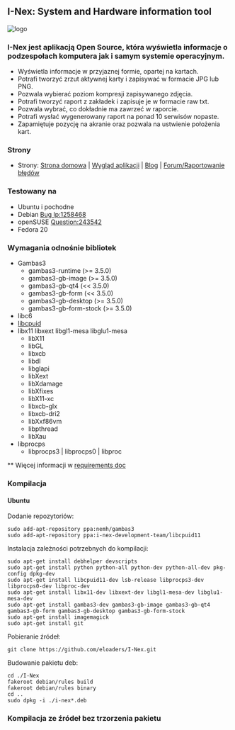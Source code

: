 ## I-Nex: System and Hardware information tool

![logo](https://raw2.github.com/eloaders/I-Nex/master/src/i-nex/logo/i-nex.0.4.x.png)

### I-Nex jest aplikacją Open Source, która wyświetla informacje o podzespołach komputera jak i samym systemie operacyjnym.

* Wyświetla informacje w przyjaznej formie, opartej na kartach.
* Potrafi tworzyć zrzut aktywnej karty i zapisywać w formacie JPG lub PNG.
* Pozwala wybierać poziom kompresji zapisywanego zdjęcia.
* Potrafi tworzyć raport z zakładek i zapisuje je w formacie raw txt.
* Pozwala wybrać, co dokładnie ma zawrzeć w raporcie.
* Potrafi wysłać wygenerowany raport na ponad 10 serwisów nopaste.
* Zapamiętuje pozycję na akranie oraz pozwala na ustwienie położenia kart.

### Strony

* Strony: [Strona domowa](http://i-nex.linux.pl/) | [Wygląd aplikacji](http://i-nex.linux.pl/screenshots/) | [Blog](http://i-nex.linux.pl/) | [Forum/Raportowanie błędów](http://demo.gitlabhq.com/users/sign_in)

### Testowany na

* Ubuntu i pochodne
* Debian [Bug lp:1258468](https://bugs.launchpad.net/i-nex/+bug/1258468)
* openSUSE [Question:243542](https://answers.launchpad.net/i-nex/+question/243542)
* Fedora 20

### Wymagania odnośnie bibliotek
* Gambas3
  * gambas3-runtime (>= 3.5.0)
  * gambas3-gb-image (>= 3.5.0)
  * gambas3-gb-qt4 (<< 3.5.0)
  * gambas3-gb-form (<< 3.5.0)
  * gambas3-gb-desktop (>= 3.5.0)
  * gambas3-gb-form-stock (>= 3.5.0)
* libc6
* [libcpuid](https://github.com/eloaders/libcpuid)
* libx11 libxext libgl1-mesa libglu1-mesa
  * libX11 
  * libGL 
  * libxcb 
  * libdl 
  * libglapi 
  * libXext 
  * libXdamage 
  * libXfixes 
  * libX11-xc 
  * libxcb-glx 
  * libxcb-dri2 
  * libXxf86vm 
  * libpthread 
  * libXau
* libprocps
  * libprocps3 | libprocps0 | libproc

** Więcej informacji w [requirements doc](requirements.md)

### Kompilacja

#### Ubuntu
Dodanie repozytoriów:

    sudo add-apt-repository ppa:nemh/gambas3
    sudo add-apt-repository ppa:i-nex-development-team/libcpuid11

Instalacja zależności potrzebnych do kompilacji:

    sudo apt-get install debhelper devscripts
    sudo apt-get install python python-all python-dev python-all-dev pkg-config dpkg-dev 
    sudo apt-get install libcpuid11-dev lsb-release libprocps3-dev libprocps0-dev libproc-dev 
    sudo apt-get install libx11-dev libxext-dev libgl1-mesa-dev libglu1-mesa-dev 
    sudo apt-get install gambas3-dev gambas3-gb-image gambas3-gb-qt4 gambas3-gb-form gambas3-gb-desktop gambas3-gb-form-stock
    sudo apt-get install imagemagick
    sudo apt-get install git

Pobieranie źródeł:

    git clone https://github.com/eloaders/I-Nex.git

Budowanie pakietu deb:

    cd ./I-Nex
    fakeroot debian/rules build 
    fakeroot debian/rules binary
    cd ..
    sudo dpkg -i ./i-nex*.deb

### Kompilacja ze źródeł bez trzorzenia pakietu